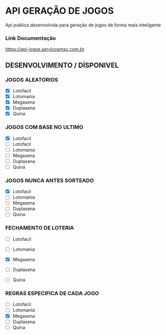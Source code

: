 # API GERAÇÃO DE JOGOS
Api publica desenvolvida para geração de jogos de forma mais inteligente

### Link Documentação

https://api-jogos.servicosmsc.com.br

## DESENVOLVIMENTO / DÍSPONIVEL

### JOGOS ALEATORIOS

- [x] Lotofacil
- [x] Lotomania
- [x] Megasena
- [x] Duplasena
- [x] Quina

### JOGOS COM BASE NO ULTIMO

- [x] Lotofacil
- [ ] Lotofacil
- [ ] Lotomania
- [ ] Megasena
- [ ] Duplasena
- [ ] Quina

### JOGOS NUNCA ANTES SORTEADO

- [x] Lotofacil
- [ ] Lotomania
- [ ] Megasena
- [ ] Duplasena
- [ ] Quina

### FECHAMENTO DE LOTERIA
- [ ] Lotofacil
- [ ] Lotomania
- [x] Megasena
- [ ] Duplasena
- [ ] Quina


### REGRAS ESPECIFICA DE CADA JOGO
- [ ] Lotofacil
- [ ] Lotomania
- [x] Megasena
- [ ] Duplasena
- [ ] Quina

<!-- + MEGA-SENA
  + DUQUE
    - REGRAS
      * 1 Numero baixo (1 e 10)
      * 1 Numero alto (51 e 60)
      * 2 Numero de trinta (30 e 39)
      * 2 Numero de aleatorios -->


